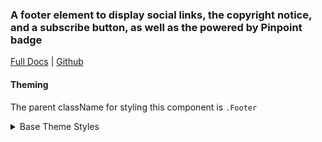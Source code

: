 ### A footer element to display social links, the copyright notice, and a subscribe button, as well as the powered by Pinpoint badge

[Full Docs](https://react.preview.pinpoint.com/?path=/docs/components-footer) | [Github](https://github.com/pinpt/react/tree/master/src/components/Footer)

#### Theming

The parent className for styling this component is `.Footer`

<details>
	<summary>Base Theme Styles</summary>

```css
.footerWrapper {
	background-color: var(--footer-bg-color);
	color: var(--footer-text-color);
}

.Footer {
	@apply py-14 text-sm;
	background-color: var(--footer-bg-color);
	color: var(--footer-text-color);
}

.Footer .content {
	@apply flex flex-col md:items-end md:flex-row items-center;
}

.Footer .powered {
	@apply flex pt-8;
}

.Footer .right {
	@apply md:ml-auto py-6 md:py-0 flex flex-col items-center md:items-end;
}

.Footer .Social {
	@apply mt-4 md:mt-1;
}

.Footer .Copyright {
	@apply flex flex-col items-center md:items-start;
}
```

</details>
